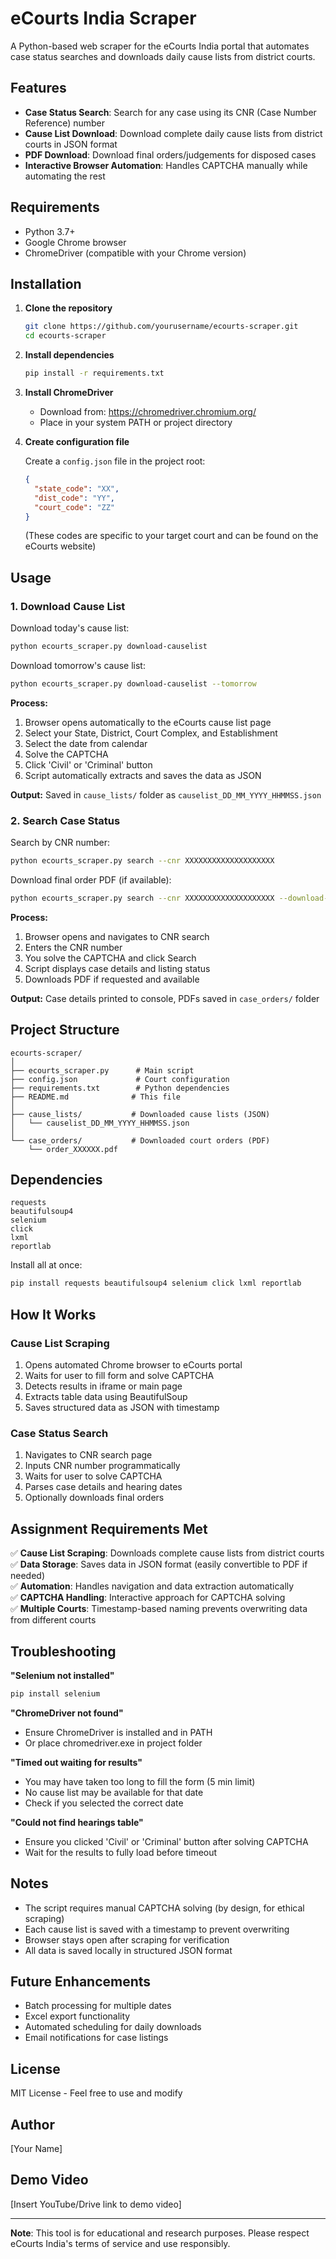 # eCourts India Scraper

A Python-based web scraper for the eCourts India portal that automates case status searches and downloads daily cause lists from district courts.

## Features

- **Case Status Search**: Search for any case using its CNR (Case Number Reference) number
- **Cause List Download**: Download complete daily cause lists from district courts in JSON format
- **PDF Download**: Download final orders/judgements for disposed cases
- **Interactive Browser Automation**: Handles CAPTCHA manually while automating the rest

## Requirements

- Python 3.7+
- Google Chrome browser
- ChromeDriver (compatible with your Chrome version)

## Installation

1. **Clone the repository**
   ```bash
   git clone https://github.com/yourusername/ecourts-scraper.git
   cd ecourts-scraper
   ```

2. **Install dependencies**
   ```bash
   pip install -r requirements.txt
   ```

3. **Install ChromeDriver**
   - Download from: https://chromedriver.chromium.org/
   - Place in your system PATH or project directory

4. **Create configuration file**
   
   Create a `config.json` file in the project root:
   ```json
   {
     "state_code": "XX",
     "dist_code": "YY",
     "court_code": "ZZ"
   }
   ```
   (These codes are specific to your target court and can be found on the eCourts website)

## Usage

### 1. Download Cause List

Download today's cause list:
```bash
python ecourts_scraper.py download-causelist
```

Download tomorrow's cause list:
```bash
python ecourts_scraper.py download-causelist --tomorrow
```

**Process:**
1. Browser opens automatically to the eCourts cause list page
2. Select your State, District, Court Complex, and Establishment
3. Select the date from calendar
4. Solve the CAPTCHA
5. Click 'Civil' or 'Criminal' button
6. Script automatically extracts and saves the data as JSON

**Output:** Saved in `cause_lists/` folder as `causelist_DD_MM_YYYY_HHMMSS.json`

### 2. Search Case Status

Search by CNR number:
```bash
python ecourts_scraper.py search --cnr XXXXXXXXXXXXXXXXXXXX
```

Download final order PDF (if available):
```bash
python ecourts_scraper.py search --cnr XXXXXXXXXXXXXXXXXXXX --download-pdf
```

**Process:**
1. Browser opens and navigates to CNR search
2. Enters the CNR number
3. You solve the CAPTCHA and click Search
4. Script displays case details and listing status
5. Downloads PDF if requested and available

**Output:** Case details printed to console, PDFs saved in `case_orders/` folder

## Project Structure

```
ecourts-scraper/
│
├── ecourts_scraper.py      # Main script
├── config.json             # Court configuration
├── requirements.txt        # Python dependencies
├── README.md              # This file
│
├── cause_lists/           # Downloaded cause lists (JSON)
│   └── causelist_DD_MM_YYYY_HHMMSS.json
│
└── case_orders/           # Downloaded court orders (PDF)
    └── order_XXXXXX.pdf
```

## Dependencies

```
requests
beautifulsoup4
selenium
click
lxml
reportlab
```

Install all at once:
```bash
pip install requests beautifulsoup4 selenium click lxml reportlab
```

## How It Works

### Cause List Scraping
1. Opens automated Chrome browser to eCourts portal
2. Waits for user to fill form and solve CAPTCHA
3. Detects results in iframe or main page
4. Extracts table data using BeautifulSoup
5. Saves structured data as JSON with timestamp

### Case Status Search
1. Navigates to CNR search page
2. Inputs CNR number programmatically
3. Waits for user to solve CAPTCHA
4. Parses case details and hearing dates
5. Optionally downloads final orders

## Assignment Requirements Met

✅ **Cause List Scraping**: Downloads complete cause lists from district courts  
✅ **Data Storage**: Saves data in JSON format (easily convertible to PDF if needed)  
✅ **Automation**: Handles navigation and data extraction automatically  
✅ **CAPTCHA Handling**: Interactive approach for CAPTCHA solving  
✅ **Multiple Courts**: Timestamp-based naming prevents overwriting data from different courts

## Troubleshooting

**"Selenium not installed"**
```bash
pip install selenium
```

**"ChromeDriver not found"**
- Ensure ChromeDriver is installed and in PATH
- Or place chromedriver.exe in project folder

**"Timed out waiting for results"**
- You may have taken too long to fill the form (5 min limit)
- No cause list may be available for that date
- Check if you selected the correct date

**"Could not find hearings table"**
- Ensure you clicked 'Civil' or 'Criminal' button after solving CAPTCHA
- Wait for the results to fully load before timeout

## Notes

- The script requires manual CAPTCHA solving (by design, for ethical scraping)
- Each cause list is saved with a timestamp to prevent overwriting
- Browser stays open after scraping for verification
- All data is saved locally in structured JSON format

## Future Enhancements

- Batch processing for multiple dates
- Excel export functionality
- Automated scheduling for daily downloads
- Email notifications for case listings

## License

MIT License - Feel free to use and modify

## Author

[Your Name]

## Demo Video

[Insert YouTube/Drive link to demo video]

---

**Note**: This tool is for educational and research purposes. Please respect eCourts India's terms of service and use responsibly.